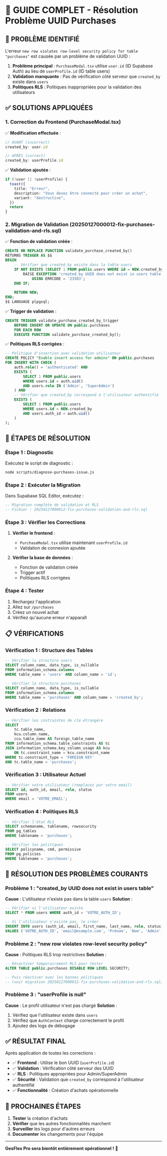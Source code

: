 # 🔧 GUIDE COMPLET - Résolution Problème UUID Purchases

## 🚨 PROBLÈME IDENTIFIÉ

L'erreur `new row violates row-level security policy for table "purchases"` est causée par un problème de validation UUID :

1. **Problème principal** : `PurchaseModal.tsx` utilise `user.id` (ID Supabase Auth) au lieu de `userProfile.id` (ID table users)
2. **Validation manquante** : Pas de vérification côté serveur que `created_by` existe dans `users`
3. **Politiques RLS** : Politiques inappropriées pour la validation des utilisateurs

## ✅ SOLUTIONS APPLIQUÉES

### **1. Correction du Frontend (PurchaseModal.tsx)**

✅ **Modification effectuée** :
```typescript
// AVANT (incorrect)
created_by: user.id

// APRÈS (correct)
created_by: userProfile.id
```

✅ **Validation ajoutée** :
```typescript
if (!user || !userProfile) {
  toast({
    title: "Erreur",
    description: "Vous devez être connecté pour créer un achat",
    variant: "destructive",
  })
  return
}
```

### **2. Migration de Validation (20250127000012-fix-purchases-validation-and-rls.sql)**

✅ **Fonction de validation créée** :
```sql
CREATE OR REPLACE FUNCTION validate_purchase_created_by()
RETURNS TRIGGER AS $$
BEGIN
    -- Vérifier que created_by existe dans la table users
    IF NOT EXISTS (SELECT 1 FROM public.users WHERE id = NEW.created_by) THEN
        RAISE EXCEPTION 'created_by UUID does not exist in users table'
            USING ERRCODE = '23503';
    END IF;
    
    RETURN NEW;
END;
$$ LANGUAGE plpgsql;
```

✅ **Trigger de validation** :
```sql
CREATE TRIGGER validate_purchase_created_by_trigger
    BEFORE INSERT OR UPDATE ON public.purchases
    FOR EACH ROW
    EXECUTE FUNCTION validate_purchase_created_by();
```

✅ **Politiques RLS corrigées** :
```sql
-- Politique d'insertion avec validation utilisateur
CREATE POLICY "Enable insert access for admins" ON public.purchases
FOR INSERT WITH CHECK (
    auth.role() = 'authenticated' AND
    EXISTS (
        SELECT 1 FROM public.users
        WHERE users.id = auth.uid()
        AND users.role IN ('Admin', 'SuperAdmin')
    ) AND
    -- Vérifier que created_by correspond à l'utilisateur authentifié
    EXISTS (
        SELECT 1 FROM public.users
        WHERE users.id = NEW.created_by
        AND users.auth_id = auth.uid()
    )
);
```

## 🚀 ÉTAPES DE RÉSOLUTION

### **Étape 1 : Diagnostic**

Exécutez le script de diagnostic :
```bash
node scripts/diagnose-purchases-issue.js
```

### **Étape 2 : Exécuter la Migration**

Dans Supabase SQL Editor, exécutez :
```sql
-- Migration complète de validation et RLS
-- Fichier : 20250127000012-fix-purchases-validation-and-rls.sql
```

### **Étape 3 : Vérifier les Corrections**

1. **Vérifier le frontend** :
   - `PurchaseModal.tsx` utilise maintenant `userProfile.id`
   - Validation de connexion ajoutée

2. **Vérifier la base de données** :
   - Fonction de validation créée
   - Trigger actif
   - Politiques RLS corrigées

### **Étape 4 : Tester**

1. Rechargez l'application
2. Allez sur `/purchases`
3. Créez un nouvel achat
4. Vérifiez qu'aucune erreur n'apparaît

## 📋 VÉRIFICATIONS

### **Vérification 1 : Structure des Tables**

```sql
-- Vérifier la structure users
SELECT column_name, data_type, is_nullable
FROM information_schema.columns 
WHERE table_name = 'users' AND column_name = 'id';

-- Vérifier la structure purchases
SELECT column_name, data_type, is_nullable
FROM information_schema.columns 
WHERE table_name = 'purchases' AND column_name = 'created_by';
```

### **Vérification 2 : Relations**

```sql
-- Vérifier les contraintes de clé étrangère
SELECT 
    tc.table_name,
    kcu.column_name,
    ccu.table_name AS foreign_table_name
FROM information_schema.table_constraints AS tc
JOIN information_schema.key_column_usage AS kcu
    ON tc.constraint_name = kcu.constraint_name
WHERE tc.constraint_type = 'FOREIGN KEY'
AND tc.table_name = 'purchases';
```

### **Vérification 3 : Utilisateur Actuel**

```sql
-- Vérifier votre utilisateur (remplacez par votre email)
SELECT id, auth_id, email, role, status
FROM users
WHERE email = 'VOTRE_EMAIL';
```

### **Vérification 4 : Politiques RLS**

```sql
-- Vérifier l'état RLS
SELECT schemaname, tablename, rowsecurity
FROM pg_tables 
WHERE tablename = 'purchases';

-- Vérifier les politiques
SELECT policyname, cmd, permissive
FROM pg_policies
WHERE tablename = 'purchases';
```

## 🔧 RÉSOLUTION DES PROBLÈMES COURANTS

### **Problème 1 : "created_by UUID does not exist in users table"**

**Cause** : L'utilisateur n'existe pas dans la table `users`
**Solution** :
```sql
-- Vérifier si l'utilisateur existe
SELECT * FROM users WHERE auth_id = 'VOTRE_AUTH_ID';

-- Si l'utilisateur n'existe pas, le créer
INSERT INTO users (auth_id, email, first_name, last_name, role, status)
VALUES ('VOTRE_AUTH_ID', 'email@example.com', 'Prénom', 'Nom', 'Admin', 'active');
```

### **Problème 2 : "new row violates row-level security policy"**

**Cause** : Politiques RLS trop restrictives
**Solution** :
```sql
-- Désactiver temporairement RLS pour tester
ALTER TABLE public.purchases DISABLE ROW LEVEL SECURITY;

-- Puis réactiver avec les bonnes politiques
-- (voir migration 20250127000012-fix-purchases-validation-and-rls.sql)
```

### **Problème 3 : "userProfile is null"**

**Cause** : Le profil utilisateur n'est pas chargé
**Solution** :
1. Vérifiez que l'utilisateur existe dans `users`
2. Vérifiez que `AuthContext` charge correctement le profil
3. Ajoutez des logs de débogage

## ✅ RÉSULTAT FINAL

Après application de toutes les corrections :

- ✅ **Frontend** : Utilise le bon UUID (`userProfile.id`)
- ✅ **Validation** : Vérification côté serveur des UUID
- ✅ **RLS** : Politiques appropriées pour Admin/SuperAdmin
- ✅ **Sécurité** : Validation que `created_by` correspond à l'utilisateur authentifié
- ✅ **Fonctionnalité** : Création d'achats opérationnelle

## 🎯 PROCHAINES ÉTAPES

1. **Tester** la création d'achats
2. **Vérifier** que les autres fonctionnalités marchent
3. **Surveiller** les logs pour d'autres erreurs
4. **Documenter** les changements pour l'équipe

---

**GesFlex Pro sera bientôt entièrement opérationnel !** 🚀 